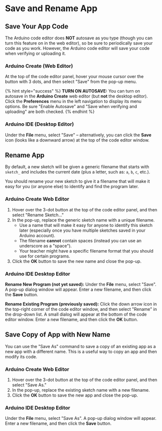 # Save and Rename App

## Save Your App Code

The Arduino code editor does **NOT** autosave as you type \(though you can turn this feature on in the web editor\), so be sure to periodically save your code as you work. However, the Arduino code editor will save your code when verifying or uploading it.

### Arduino Create \(Web Editor\)

At the top of the code editor panel, hover your mouse cursor over the button with 3 dots, and then select "Save" from the pop-up menu.

{% hint style="success" %}
**TURN ON AUTOSAVE:**  You can turn on autosave in the **Arduino Create** web editor \(but **not** the desktop editor\). Click the **Preferences** menu in the left navigation to display its menu options. Be sure "Enable Autosave" and "Save when verifying and uploading" are both checked.
{% endhint %}

### Arduino IDE \(Desktop Editor\)

Under the **File** menu, select "Save" – alternatively, you can click the **Save** icon \(looks like a downward arrow\) at the top of the code editor window.

## Rename App

By default, a new sketch will be given a generic filename that starts with `sketch_` and includes the current date \(plus a letter, such as: `a`, `b`, `c`, etc.\).

You should rename your new sketch to give it a filename that will make it easy for you \(or anyone else\) to identify and find the program later.

### Arduino Create Web Editor

1. Hover over the 3-dot button at the top of the code editor panel, and then select "Rename Sketch..."
2. In the pop-up, replace the generic sketch name with a unique filename.
   * Use a name that will make it easy for anyone to identify this sketch later \(especially once you have multiple sketches saved in your Arduino account\).
   * The filename **cannot** contain spaces \(instead you can use an underscore as a "space"\).
   * Your teacher might have a specific filename format that you should use for certain programs.
3. Click the **OK** button to save the new name and close the pop-up.

### Arduino IDE Desktop Editor

**Rename New Program \(not yet saved\):** Under the **File** menu, select "Save". A pop-up dialog window will appear. Enter a new filename, and then click the **Save** button.

**Rename Existing Program \(previously saved\):** Click the down arrow icon in the top-right corner of the code editor window, and then select "Rename" in the drop-down list. A small dialog will appear at the bottom of the code editor window. Enter a new filename, and then click the **OK** button.

## Save Copy of App with New Name

You can use the "Save As" command to save a copy of an existing app as a new app with a different name. This is a useful way to copy an app and then modify its code.

### Arduino Create Web Editor

1. Hover over the 3-dot button at the top of the code editor panel, and then select "Save As."
2. In the pop-up, replace the existing sketch name with a new filename.
3. Click the **OK** button to save the new app and close the pop-up.

### Arduino IDE Desktop Editor

Under the **File** menu, select "Save As". A pop-up dialog window will appear. Enter a new filename, and then click the **Save** button.

